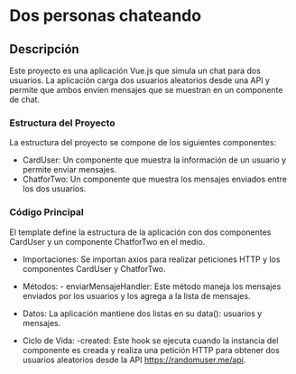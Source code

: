 # Dos personas chateando

## Descripción
Este proyecto es una aplicación Vue.js que simula un chat para dos usuarios. La aplicación carga dos usuarios aleatorios desde una API y permite que ambos envíen mensajes que se muestran en un componente de chat.

### Estructura del Proyecto
La estructura del proyecto se compone de los siguientes componentes:

* CardUser: Un componente que muestra la información de un usuario y permite enviar mensajes.
* ChatforTwo: Un componente que muestra los mensajes enviados entre los dos usuarios.

### Código Principal
El template define la estructura de la aplicación con dos componentes CardUser y un componente ChatforTwo en el medio.
* Importaciones: Se importan axios para realizar peticiones HTTP y los componentes CardUser y ChatforTwo.
*  Métodos:
       - enviarMensajeHandler: Este método maneja los mensajes enviados por los usuarios y los agrega a la lista de mensajes.
       
* Datos: La aplicación mantiene dos listas en su data(): usuarios y mensajes.
     
* Ciclo de Vida:  -created: Este hook se ejecuta cuando la instancia del componente es creada y realiza una petición HTTP para obtener dos usuarios aleatorios desde la API https://randomuser.me/api.



